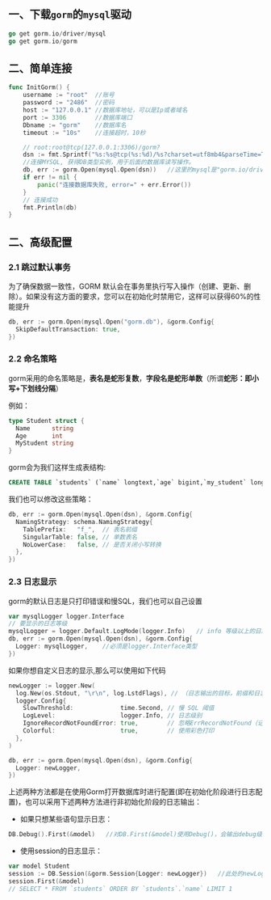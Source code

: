 ## 一、下载`gorm`的`mysql`驱动

```go
go get gorm.io/driver/mysql
go get gorm.io/gorm
```

## 二、简单连接

```go
func InitGorm() {
	username := "root"  //账号
	password := "2486"  //密码
	host := "127.0.0.1" //数据库地址，可以是Ip或者域名
	port := 3306        //数据库端口
	Dbname := "gorm"    //数据库名
	timeout := "10s"    //连接超时，10秒

	// root:root@tcp(127.0.0.1:3306)/gorm?
	dsn := fmt.Sprintf("%s:%s@tcp(%s:%d)/%s?charset=utf8mb4&parseTime=True&loc=Local&timeout=%s", username, password, host, port, Dbname, timeout)
	//连接MYSQL, 获得DB类型实例，用于后面的数据库读写操作。
	db, err := gorm.Open(mysql.Open(dsn))   //这里的mysql是"gorm.io/driver/mysql"包
	if err != nil {
		panic("连接数据库失败, error=" + err.Error())
	}
	// 连接成功
	fmt.Println(db)
}
```

## 二、高级配置

### 2.1 跳过默认事务

为了确保数据一致性，GORM 默认会在事务里执行写入操作（创建、更新、删除）。如果没有这方面的要求，您可以在初始化时禁用它，这样可以获得60%的性能提升

```go
db, err := gorm.Open(mysql.Open("gorm.db"), &gorm.Config{
  SkipDefaultTransaction: true,
})
```

### 2.2 命名策略

gorm采用的命名策略是，**表名是蛇形复数**，**字段名是蛇形单数**（所谓**蛇形：即小写+下划线分隔**）

例如：

```go
type Student struct {
  Name      string
  Age       int
  MyStudent string
}
```

gorm会为我们这样生成表结构:

```sql
CREATE TABLE `students` (`name` longtext,`age` bigint,`my_student` longtext)
```

我们也可以修改这些策略：

```go
db, err := gorm.Open(mysql.Open(dsn), &gorm.Config{
  NamingStrategy: schema.NamingStrategy{
    TablePrefix:   "f_",  // 表名前缀
    SingularTable: false, // 单数表名
    NoLowerCase:   false, // 是否关闭小写转换
  },
})
```

### 2.3 日志显示

gorm的默认日志是只打印错误和慢SQL，我们也可以自己设置

```go
var mysqlLogger logger.Interface
// 要显示的日志等级
mysqlLogger = logger.Default.LogMode(logger.Info)   // info 等级以上的日志都显示
db, err := gorm.Open(mysql.Open(dsn), &gorm.Config{
  Logger: mysqlLogger,    //必须是logger.Interface类型
})
```

如果你想自定义日志的显示,那么可以使用如下代码

```go
newLogger := logger.New(
  log.New(os.Stdout, "\r\n", log.LstdFlags), // （日志输出的目标，前缀和日志包含的内容）
  logger.Config{
    SlowThreshold:             time.Second, // 慢 SQL 阈值
    LogLevel:                  logger.Info, // 日志级别
    IgnoreRecordNotFoundError: true,        // 忽略ErrRecordNotFound（记录未找到）错误
    Colorful:                  true,        // 使用彩色打印
  },
)

db, err := gorm.Open(mysql.Open(dsn), &gorm.Config{
  Logger: newLogger,
})
```

上述两种方法都是在使用Gorm打开数据库时进行配置(即在初始化阶段进行日志配置)，也可以采用下述两种方法进行非初始化阶段的日志输出：

- 如果只想某些语句显示日志：

```go
DB.Debug().First(&model)   //对DB.First(&model)使用Debug()，会输出debug级别日志
```

- 使用session的日志显示：

```go
var model Student
session := DB.Session(&gorm.Session{Logger: newLogger})   //此处的newLogger为logger.Interface实例
session.First(&model)
// SELECT * FROM `students` ORDER BY `students`.`name` LIMIT 1
```

